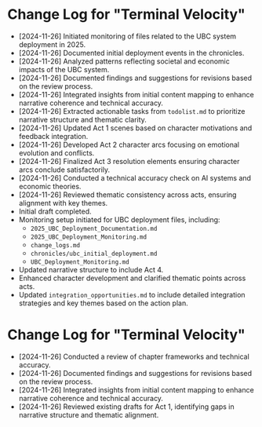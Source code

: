 # Change Log for "Terminal Velocity"
- [2024-11-26] Initiated monitoring of files related to the UBC system deployment in 2025.
- [2024-11-26] Documented initial deployment events in the chronicles.
- [2024-11-26] Analyzed patterns reflecting societal and economic impacts of the UBC system.
- [2024-11-26] Documented findings and suggestions for revisions based on the review process.
- [2024-11-26] Integrated insights from initial content mapping to enhance narrative coherence and technical accuracy.
- [2024-11-26] Extracted actionable tasks from `todolist.md` to prioritize narrative structure and thematic clarity.
- [2024-11-26] Updated Act 1 scenes based on character motivations and feedback integration.
- [2024-11-26] Developed Act 2 character arcs focusing on emotional evolution and conflicts.
- [2024-11-26] Finalized Act 3 resolution elements ensuring character arcs conclude satisfactorily.
- [2024-11-26] Conducted a technical accuracy check on AI systems and economic theories.
- [2024-11-26] Reviewed thematic consistency across acts, ensuring alignment with key themes.
- Initial draft completed.
- Monitoring setup initiated for UBC deployment files, including:
  - `2025_UBC_Deployment_Documentation.md`
  - `2025_UBC_Deployment_Monitoring.md`
  - `change_logs.md`
  - `chronicles/ubc_initial_deployment.md`
  - `UBC_Deployment_Monitoring.md`
- Updated narrative structure to include Act 4.
- Enhanced character development and clarified thematic points across acts.
- Updated `integration_opportunities.md` to include detailed integration strategies and key themes based on the action plan.
# Change Log for "Terminal Velocity"
- [2024-11-26] Conducted a review of chapter frameworks and technical accuracy.
- [2024-11-26] Documented findings and suggestions for revisions based on the review process.
- [2024-11-26] Integrated insights from initial content mapping to enhance narrative coherence and technical accuracy.
- [2024-11-26] Reviewed existing drafts for Act 1, identifying gaps in narrative structure and thematic alignment.
